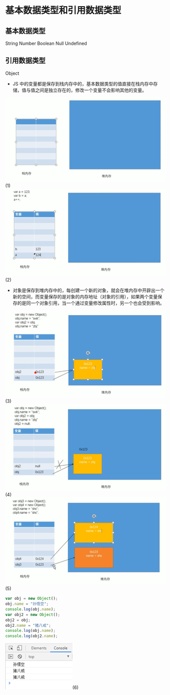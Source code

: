 # 基本数据类型和引用数据类型

## 基本数据类型

String Number Boolean Null Undefined

## 引用数据类型

Object

* JS 中的变量都是保存到栈内存中的，基本数据类型的值直接在栈内存中存储，值与值之间是独立存在的，修改一个变量不会影响其他的变量。  

![image](../images/19/1.png)(1)
![image](../images/19/2.png)(2)

* 对象是保存到堆内存中的，每创建一个新的对象，就会在堆内存中开辟出一个新的空间，而变量保存的是对象的内存地址（对象的引用），如果两个变量保存的是同一个对象引用，当一个通过变量修改属性时，另一个也会受到影响。

![image](../images/19/3.png)(3)
![image](../images/19/4.png)(4)
![image](../images/19/5.png)(5)

```javascript
var obj = new Object();
obj.name = "孙悟空";
console.log(obj.name);
var obj2 = new Object();
obj2 = obj;
obj2.name = "猪八戒";
console.log(obj.name);
console.log(obj2.name);
```
![image](../images/19/6.png)(6)



